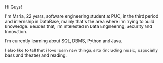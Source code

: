 Hi Guys!

  I'm Maria, 22 years, software engineering student at PUC, in the third period and internship in DataBase, mainly that's the area where i'm trying to build knowledge.
  Besides that, i’m interested in Data Engineering, Security and Innovation.
  
  I’m currently learning about SQL, DBMS, Python and Java.
  
I also like to tell that i love learn new things, arts (including music, especially bass and theatre) and reading.

